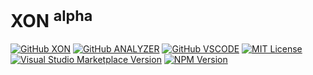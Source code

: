 # XON <sup>alpha</sup>

[![GitHub XON](https://img.shields.io/badge/GitHub-XON-blue)](https://github.com/nizami/xon)
[![GitHub ANALYZER](https://img.shields.io/badge/GitHub-ANALYZER-blue)](https://github.com/nizami/xon/tree/main/packages/analyzer)
[![GitHub VSCODE](https://img.shields.io/badge/GitHub-VSCODE-blue)](https://github.com/nizami/xon/tree/main/packages/vscode)
[![MIT License](https://img.shields.io/badge/License-MIT-blue)](https://github.com/nizami/xon/blob/main/LICENSE)
[![Visual Studio Marketplace Version](https://img.shields.io/visual-studio-marketplace/v/nizami.xon?label=vscode&color=green)](https://marketplace.visualstudio.com/items?itemName=nizami.xon)
[![NPM Version](https://img.shields.io/npm/v/%40xon%2Fcore?color=green)](https://www.npmjs.com/package/@xon/core)
